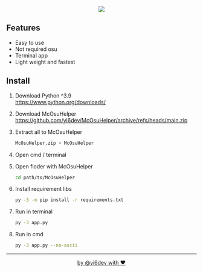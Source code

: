 <p align="center"><img src="https://i.ibb.co/51VGk1Y/image.png" /></p>


## Features

- Easy to use
- Not required osu
- Terminal app
- Light weight and fastest

## Install
1. Download Python ^3.9  
   https://www.python.org/downloads/
   
2. Download McOsuHelper  
   https://github.com/yi6dev/McOsuHelper/archive/refs/heads/main.zip

3. Extract all to McOsuHelper
    ```bash
    McOsuHelper.zip > McOsuHelper
    ```
4. Open cmd / terminal

5. Open floder with McOsuHelper
    ```bash
    cd path/to/McOsuHelper
    ```

6. Install requirement libs
    ```bash
    py -3 -m pip install -r requirements.txt
    ```
7. Run in terminal
    ```bash
    py -3 app.py
    ```

8. Run in cmd
    ```bash
    py -3 app.py --no-ascii
    ```

---
<p align="center">
  <a href="https://github.com/yi6dev">by @yi6dev with ♥</a>
</p>
   